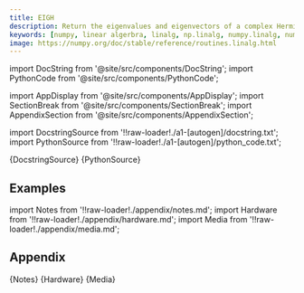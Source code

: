 ```yaml
---
title: EIGH
description: Return the eigenvalues and eigenvectors of a complex Hermitian (conjugate symmetric) or a real symmetric matrix.  Returns two objects, a 1-D array containing the eigenvalues of `a`, and a 2-D square array or matrix (depending on the input type) of the corresponding eigenvectors (in columns).
keywords: [numpy, linear algerbra, linalg, np.linalg, numpy.linalg, numpy.linalg.eigh]
image: https://numpy.org/doc/stable/reference/routines.linalg.html
---
```


[//]: # (Custom component imports)

import DocString from '@site/src/components/DocString';
import PythonCode from '@site/src/components/PythonCode';

import AppDisplay from '@site/src/components/AppDisplay';
import SectionBreak from '@site/src/components/SectionBreak';
import AppendixSection from '@site/src/components/AppendixSection';

[//]: # (Docstring)

import DocstringSource from '!!raw-loader!./a1-[autogen]/docstring.txt';
import PythonSource from '!!raw-loader!./a1-[autogen]/python_code.txt';


<DocString>{DocstringSource}</DocString>
<PythonCode GLink='NUMPY/linalg/EIGH/EIGH.py'>{PythonSource}</PythonCode>


<SectionBreak />

    

[//]: # (Examples)

## Examples

<AppDisplay 
  GLink='NUMPY/linalg/EIGH'
  nodeLabel='EIGH'>
</AppDisplay>

<SectionBreak />

    

[//]: # (Appendix)

import Notes from '!!raw-loader!./appendix/notes.md';
import Hardware from '!!raw-loader!./appendix/hardware.md';
import Media from '!!raw-loader!./appendix/media.md';

## Appendix

<AppendixSection index={0} folderPath='nodes/NUMPY/linalg/EIGH/appendix/'>{Notes}</AppendixSection>
<AppendixSection index={1} folderPath='nodes/NUMPY/linalg/EIGH/appendix/'>{Hardware}</AppendixSection>
<AppendixSection index={2} folderPath='nodes/NUMPY/linalg/EIGH/appendix/'>{Media}</AppendixSection>


